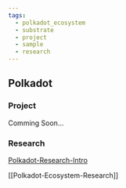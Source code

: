 ```yaml
---
tags:
  - polkadot_ecosystem
  - substrate
  - project
  - sample
  - research
---
```


## Polkadot

### Project

Comming Soon...

### Research

[Polkadot-Research-Intro](substrate-polka-kus/polka-research-intro.md)


[[Polkadot-Ecosystem-Research]]